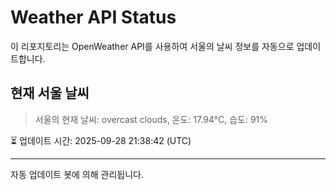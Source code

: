 
# Weather API Status

이 리포지토리는 OpenWeather API를 사용하여 서울의 날씨 정보를 자동으로 업데이트합니다.

## 현재 서울 날씨
> 서울의 현재 날씨: overcast clouds, 온도: 17.94°C, 습도: 91%

⏳ 업데이트 시간: 2025-09-28 21:38:42 (UTC)

---
자동 업데이트 봇에 의해 관리됩니다.
